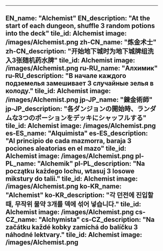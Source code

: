 ---

EN_name: "Alchemist"
EN_description: "At the start of each dungeon, shuffle 3 random potions into the deck"
tile_id: Alchemist
image: /images/Alchemist.png
zh-CN_name: "炼金术士"
zh-CN_description: "开始地下城时为地下城牌组洗入3张随机药水牌"
tile_id: Alchemist
image: /images/Alchemist.png
ru-RU_name: "Алхимик"
ru-RU_description: "В начале каждого подземелья замешивает 3 случайные зелья в колоду."
tile_id: Alchemist
image: /images/Alchemist.png
jp-JP_name: "錬金術師"
jp-JP_description: "各ダンジョンの開始時、ランダムな3つのポーションをデッキにシャッフルする"
tile_id: Alchemist
image: /images/Alchemist.png
es-ES_name: "Alquimista"
es-ES_description: "Al principio de cada mazmorra, baraja 3 pociones aleatorias en el mazo"
tile_id: Alchemist
image: /images/Alchemist.png
pl-PL_name: "Alchemik"
pl-PL_description: "Na początku każdego lochu, wtasuj 3 losowe mikstury do talii."
tile_id: Alchemist
image: /images/Alchemist.png
ko-KR_name: "Alchemist"
ko-KR_description: "각 던전에 진입할 때, 무작위 물약 3개를 덱에 섞어 넣습니다."
tile_id: Alchemist
image: /images/Alchemist.png
cs-CZ_name: "Alchymista"
cs-CZ_description: "Na začátku každé kobky zamíchá do balíčku 3 náhodné lektvary."
tile_id: Alchemist
image: /images/Alchemist.png
---